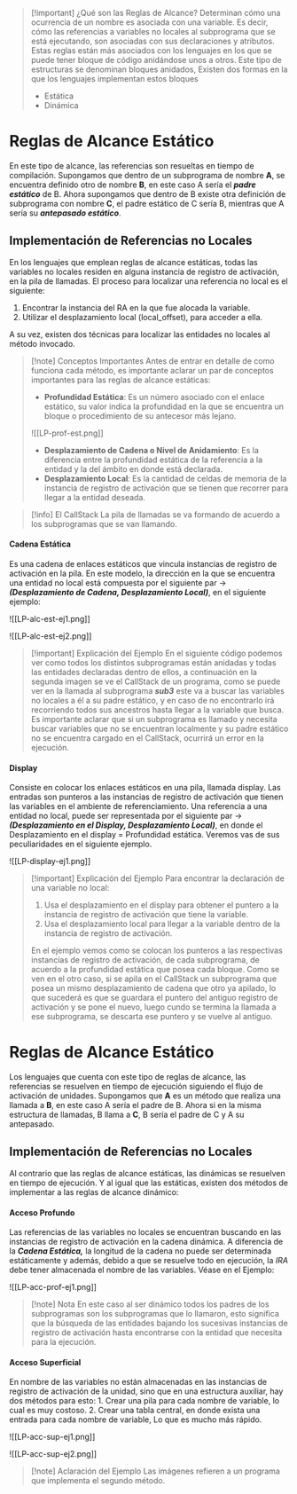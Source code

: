 
>[!important] ¿Qué son las Reglas de Alcance?
>Determinan cómo una ocurrencia de un nombre es asociada con una variable. Es decir, cómo las referencias a variables no locales al subprograma que se está ejecutando, son asociadas con sus declaraciones y atributos.
>Estas reglas están más asociados con los lenguajes en los que se puede tener bloque de código anidándose unos a otros. Este tipo de estructuras se denominan bloques anidados, Existen dos formas en la que los lenguajes implementan estos bloques
>
>- Estática
>- Dinámica


# Reglas de Alcance Estático

En este tipo de alcance, las referencias son resueltas en tiempo de compilación. Supongamos que dentro de un subprograma de nombre **A**, se encuentra definido otro de nombre **B**, en este caso A sería el ***padre estático*** de B. Ahora supongamos que dentro de B existe otra definición de subprograma con nombre **C**, el padre estático de C sería B, mientras que A sería su ***antepasado estático***.

## Implementación de Referencias no Locales

En los lenguajes que emplean reglas de alcance estáticas, todas las variables no locales residen en alguna instancia de registro de activación, en la pila de llamadas.
El proceso para localizar una referencia no local es el siguiente:

1. Encontrar la instancia del RA en la que fue alocada la variable.
2. Utilizar el desplazamiento local (local_offset), para acceder a ella.

A su vez, existen dos técnicas para localizar las entidades no locales al método invocado.

>[!note] Conceptos Importantes
>Antes de entrar en detalle de como funciona cada método, es importante aclarar un par de conceptos importantes para las reglas de alcance estáticas:
>- **Profundidad Estática**: Es un número asociado con el enlace estático, su valor indica la profundidad en la que se encuentra un bloque o procedimiento de su antecesor más lejano.
>
><span class="centerImg"> ![[LP-prof-est.png]] </span>
>
>- **Desplazamiento de Cadena o Nivel de Anidamiento**: Es la diferencia entre la profundidad estática de la referencia a la entidad y la del ámbito en donde está declarada.
>- **Desplazamiento Local**: Es la cantidad de celdas de memoria de la instancia de registro de activación que se tienen que recorrer para llegar a la entidad deseada.

>[!info] El CallStack
>La pila de llamadas se va formando de acuerdo a los subprogramas que se van llamando.

#### Cadena Estática

Es una cadena de enlaces estáticos que vincula instancias de registro de activación en la pila. En este modelo, la dirección en la que se encuentra una entidad no local está compuesta por el siguiente par -> ***(Desplazamiento de Cadena, Desplazamiento Local)***, en el siguiente ejemplo:

<span class="centerImg"> ![[LP-alc-est-ej1.png]] </span>

<span class="centerImg"> ![[LP-alc-est-ej2.png]] </span>

>[!important] Explicación del Ejemplo
>En el siguiente código podemos ver como todos los distintos subprogramas están anidadas y todas las entidades declaradas dentro de ellos, a continuación en la segunda imagen se ve el CallStack de un programa, como se puede ver en la llamada al subprograma ***sub3*** este va a buscar las variables no locales a él a su padre estático, y en caso de no encontrarlo irá recorriendo todos sus ancestros hasta llegar a la variable que busca. Es importante aclarar que si un subprograma es llamado y necesita buscar variables que no se encuentran localmente y su padre estático no se encuentra cargado en el CallStack, ocurrirá un error en la ejecución.

#### Display

Consiste en colocar los enlaces estáticos en una pila, llamada display. Las entradas son punteros a las instancias de registro de activación que tienen las variables en el ambiente de referenciamiento. Una referencia a una entidad no local, puede ser representada por el siguiente par -> ***(Desplazamiento en el Display, Desplazamiento Local)***, en donde el Desplazamiento en el display = Profundidad estática. Veremos vas de sus peculiaridades en el siguiente ejemplo.

<span class="centerImg">![[LP-display-ej1.png]]  </span>

>[!important] Explicación del Ejemplo
>Para encontrar la declaración de una variable no local:
>1. Usa el desplazamiento en el display para obtener el puntero a la instancia de registro de activación que tiene la variable.
>2. Usa el desplazamiento local para llegar a la variable dentro de la instancia de registro de activación.
>
>En el ejemplo vemos como se colocan los punteros a las respectivas instancias de registro de activación, de cada subprograma, de acuerdo a la profundidad estática que posea cada bloque. Como se ven en el otro caso, si se apila en el CallStack un subprograma que posea un mismo desplazamiento de cadena que otro ya apilado, lo que sucederá es que se guardara el puntero del antiguo registro de activación y se pone el nuevo, luego cundo se termina la llamada a ese subprograma, se descarta ese puntero y se vuelve al antiguo.

# Reglas de Alcance Estático

Los lenguajes que cuenta con este tipo de reglas de alcance, las referencias se resuelven en tiempo de ejecución siguiendo el flujo de activación de unidades. Supongamos que **A** es un método que realiza una llamada a **B**, en este caso A sería el padre de B. Ahora si en la misma estructura de llamadas, B llama a **C**, B sería el padre de C y A su antepasado.

## Implementación de Referencias no Locales

Al contrario que las reglas de alcance estáticas, las dinámicas se resuelven en tiempo de ejecución. Y al igual que las estáticas, existen dos métodos de implementar a las reglas de alcance dinámico:


#### Acceso Profundo

Las referencias de las variables no locales se encuentran buscando en las instancias de registro de activación en la cadena dinámica. A diferencia de la ***Cadena Estática,*** la longitud de la cadena no puede ser determinada estáticamente y además, debido a que se resuelve todo en ejecución, la *IRA* debe tener almacenada el nombre de las variables. Véase en el Ejemplo:

<span class="centerImg"> ![[LP-acc-prof-ej1.png]] </span>

>[!note] Nota
>En este caso al ser dinámico todos los padres de los subprogramas son los subprogramas que lo llamaron, esto significa que la búsqueda de las entidades bajando los sucesivas instancias de registro de activación hasta encontrarse con la entidad que necesita para la ejecución.

#### Acceso Superficial

En nombre de las variables no están almacenadas en las instancias de registro de activación de la unidad, sino que en una estructura auxiliar, hay dos métodos para esto:
	1. Crear una pila para cada nombre de variable, lo cual es muy costoso.
	2. Crear una tabla central, en donde exista una entrada para cada nombre de variable, Lo que es mucho más rápido.

<span class="centerImg"> ![[LP-acc-sup-ej1.png]] </span>

<span class="centerImg"> ![[LP-acc-sup-ej2.png]] </span>

>[!note] Aclaración del Ejemplo
>Las imágenes refieren a un programa que implementa el segundo método.

